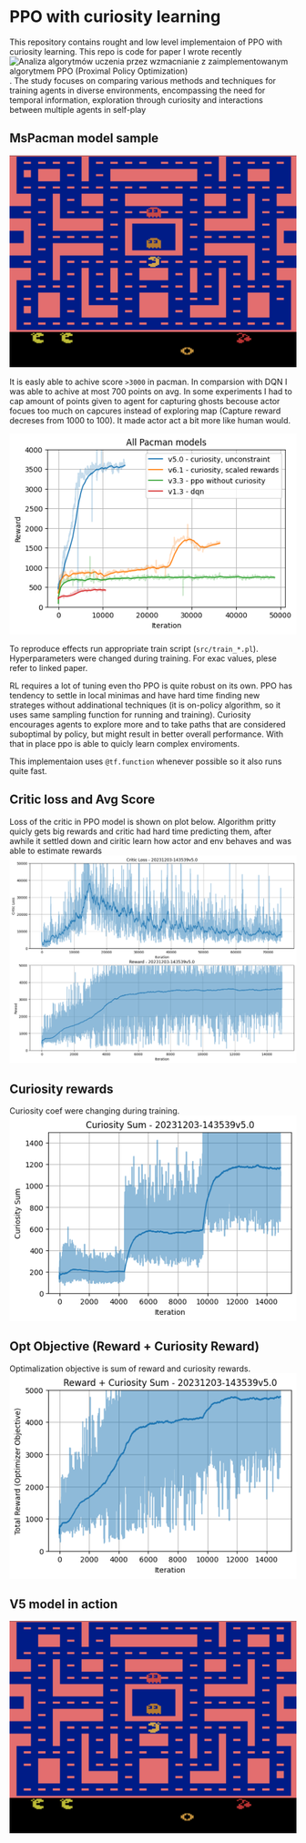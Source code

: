 # PPO with curiosity learning

This repository contains rought and low level implementaion of PPO with curiosity learning. This repo is code for paper I wrote recently ![Analiza algorytmów uczenia przez wzmacnianie z zaimplementowanym algorytmem PPO (Proximal Policy Optimization)](https://cris.pk.edu.pl/info/article/CUTb91a6b74ee7b4b5bae4c4367cfdb0489/). The study focuses on comparing various methods and techniques for training agents in diverse environments, encompassing the need for temporal information, exploration through curiosity and interactions between multiple agents in self-play

## MsPacman model sample

![Sample animation](animations/MsPacman-v5v6.1_20231214-094337_3000-tryhard.gif)

It is easly able to achive score `>3000` in pacman. In comparsion with DQN I was able to achive at most 700 points on avg. In some experiments I had to cap amount of points given to agent for capturing ghosts becouse actor focues too much on capcures instead of exploring map (Capture reward decreses from 1000 to 100). It made actor act a bit more like human would.

![Avg score Pacman](plots/all_models.png)

To reproduce effects run appropriate train script (`src/train_*.pl`). Hyperparameters were changed during training. For exac values, plese refer to linked paper.   

RL requires a lot of tuning even tho PPO is quite robust on its own. PPO has tendency to settle in local minimas and have hard time finding new strateges without addinational techniques (it is on-policy algorithm, so it uses same sampling function for running and training). Curiosity encourages agents to explore more and to take paths that are considered suboptimal by policy, but might result in better overall performance. With that in place ppo is able to quicly learn complex enviroments. 

This implementaion uses `@tf.function` whenever possible so it also runs quite fast. 
## Critic loss and Avg Score
Loss of the critic in PPO model is shown on plot below. Algorithm pritty quicly gets big rewards and critic had hard time predicting them, after awhile it settled down and ciritic learn how actor and env behaves and was able to estimate rewards 
![Critic loss & avg score (pacman)](plots/v5_reward_critic_loss.png)

## Curiosity rewards
Curiosity coef were changing during training.
![curiosity sum](plots/v5_curiosity_sum.png)

## Opt Objective (Reward + Curiosity Reward)
Optimalization objective is sum of reward and curiosity rewards. 
![opt objective](plots/v5_opt_objective.png)


## V5 model in action
![Model v5](animations/MsPacman-v5v5.0_20231203-143539_5000-ghost-abusement.gif)


